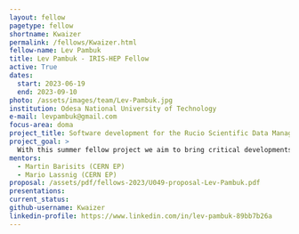 ```yaml
---
layout: fellow
pagetype: fellow
shortname: Kwaizer
permalink: /fellows/Kwaizer.html
fellow-name: Lev Pambuk
title: Lev Pambuk - IRIS-HEP Fellow
active: True
dates:
  start: 2023-06-19
  end: 2023-09-10
photo: /assets/images/team/Lev-Pambuk.jpg
institution: Odesa National University of Technology
e-mail: levpambuk@gmail.com
focus-area: doma
project_title: Software development for the Rucio Scientific Data Management system
project_goal: > 
  With this summer fellow project we aim to bring critical developments to the common parts of Rucio, shared by many communities and experiments.
mentors:
  - Martin Barisits (CERN EP)
  - Mario Lassnig (CERN EP)
proposal: /assets/pdf/fellows-2023/U049-proposal-Lev-Pambuk.pdf
presentations:
current_status: 
github-username: Kwaizer
linkedin-profile: https://www.linkedin.com/in/lev-pambuk-89bb7b26a
---
```

